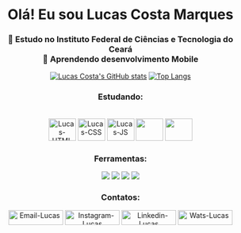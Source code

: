 <div align="center">
  <h1> Olá! Eu sou Lucas Costa Marques </h1>

  <h3>
     🔭 Estudo no Instituto Federal de Ciências e Tecnologia do Ceará <br> 
     🌱 Aprendendo desenvolvimento Mobile<br>
  </h3>
</div>
<div align="center">

  [![Lucas Costa's GitHub stats](https://github-readme-stats.vercel.app/api?username=LucasCostaMrq&hide=issues&icons=true&theme=radical)](https://github.com/LucasCostaMrq/github-readme-stats)
  [![Top Langs](https://github-readme-stats.vercel.app/api/top-langs/?username=LucasCostaMrq&layout=compact&theme=radical)](https://github.com/LucasCostaMrq/github-readme-stats)

</div>
<h3 align="center">Estudando:</h3>
<div align="center" style="dysplay: inline_block"> <br>
  <img alt="Lucas-HTML" height="45" width="55" src="https://cdn.jsdelivr.net/gh/devicons/devicon/icons/html5/html5-original.svg" />
  <img alt="Lucas-CSS" height="45" width="55" src="https://cdn.jsdelivr.net/gh/devicons/devicon/icons/css3/css3-original.svg" />
  <img alt="Lucas-JS" height="45" width="55" src="https://cdn.jsdelivr.net/gh/devicons/devicon/icons/javascript/javascript-original.svg" />
  <img height="45" width="55" src="https://cdn.jsdelivr.net/gh/devicons/devicon@latest/icons/swift/swift-original.svg" />
  <img height="45" width="55" src="https://cdn.jsdelivr.net/gh/devicons/devicon@latest/icons/react/react-original.svg" />

  <h3>Ferramentas:</h3>
  <img src="https://img.shields.io/badge/Eclipse-2C2255?style=for-the-badge&logo=eclipse&logoColor=white"/> <img src="https://img.shields.io/badge/apache%20netbeans-1B6AC6?style=for-the-badge&logo=apache%20netbeans%20IDE&logoColor=white"/> <img src="https://img.shields.io/badge/GitHub-100000?style=for-the-badge&logo=github&logoColor=white"/> <img src="https://img.shields.io/badge/Visual_Studio_Code-0D1117?style=for-the-badge&logo=visual%20studio%20code&logoColor=blue"/> 
  
</div>
<h3 align="center">Contatos:</h3>
<div align="center">
  <a target="_blank" href="mailto:lucascostamarques816@gmail.com"> <img height="30" width="110" alt="Email-Lucas" src="https://img.shields.io/badge/Gmail-D14836?style=for-the-badge&logo=gmail&logoColor=white"/></a>
  <a target="_blank" href="https://www.instagram.com/_lucazcm/"> <img height="30" width="110" alt="Instagram-Lucas" src="https://img.shields.io/badge/Instagram-E4405F?style=for-the-badge&logo=instagram&logoColor=white"/></a> 
  <a target="_blank" href="https://www.linkedin.com/in/lucas-costamrq/"> <img height="30" width="110" alt="Linkedin-Lucas" src="https://img.shields.io/badge/LinkedIn-0077B5?style=for-the-badge&logo=linkedin&logoColor=white"/></a>
  <a target="_blank" href="https://api.whatsapp.com/send?phone=5585997952016&text=Oii,%20tudo%20bem?%20"> <img height="30" width="110" alt="Wats-Lucas" src="https://img.shields.io/badge/WhatsApp-25D366?style=for-the-badge&logo=whatsapp&logoColor=white"/></a>
</div>
